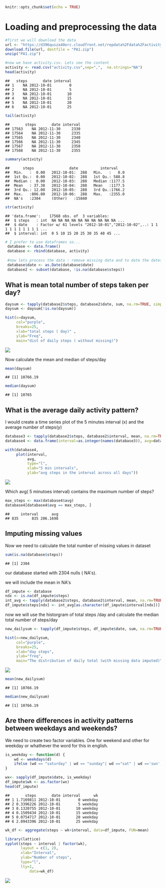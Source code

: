 ``` r
knitr::opts_chunk$set(echo = TRUE)
```

Loading and preprocessing the data
==================================

``` r
#first we will download the data
url <- "https://d396qusza40orc.cloudfront.net/repdata%2Fdata%2Factivity.zip"
download.file(url, destfile = "PA1.zip")
unzip("PA1.zip")

#now we have activity.csv. Lets see the content
activity <- read.csv("activity.csv",sep=",",  na.strings="NA")
head(activity)
```

    ##   steps       date interval
    ## 1    NA 2012-10-01        0
    ## 2    NA 2012-10-01        5
    ## 3    NA 2012-10-01       10
    ## 4    NA 2012-10-01       15
    ## 5    NA 2012-10-01       20
    ## 6    NA 2012-10-01       25

``` r
tail(activity)
```

    ##       steps       date interval
    ## 17563    NA 2012-11-30     2330
    ## 17564    NA 2012-11-30     2335
    ## 17565    NA 2012-11-30     2340
    ## 17566    NA 2012-11-30     2345
    ## 17567    NA 2012-11-30     2350
    ## 17568    NA 2012-11-30     2355

``` r
summary(activity)
```

    ##      steps                date          interval     
    ##  Min.   :  0.00   2012-10-01:  288   Min.   :   0.0  
    ##  1st Qu.:  0.00   2012-10-02:  288   1st Qu.: 588.8  
    ##  Median :  0.00   2012-10-03:  288   Median :1177.5  
    ##  Mean   : 37.38   2012-10-04:  288   Mean   :1177.5  
    ##  3rd Qu.: 12.00   2012-10-05:  288   3rd Qu.:1766.2  
    ##  Max.   :806.00   2012-10-06:  288   Max.   :2355.0  
    ##  NA's   :2304     (Other)   :15840

``` r
str(activity)
```

    ## 'data.frame':    17568 obs. of  3 variables:
    ##  $ steps   : int  NA NA NA NA NA NA NA NA NA NA ...
    ##  $ date    : Factor w/ 61 levels "2012-10-01","2012-10-02",..: 1 1 1 1 1 1 1 1 1 1 ...
    ##  $ interval: int  0 5 10 15 20 25 30 35 40 45 ...

``` r
# I prefer to use dataframes so...
 database <- data.frame()
 database <- rbind(database, activity)
 
 #now lets process the data : remove missing data and to date the dates
 database$date <- as.Date(database$date)
 database2 <- subset(database, !is.na(database$steps))
```

What is mean total number of steps taken per day?
-------------------------------------------------

``` r
daysum <- tapply(database2$steps, database2$date, sum, na.rm=TRUE, simplify=T)
daysum <- daysum[!is.na(daysum)]

hist(x=daysum,
     col="purple",
     breaks=25,
     xlab="total steps ( day)" ,
     ylab="Freq",
     main="dist of daily steps ( without missing)")
```

![](PA1_Eduardo_Pacheco_files/figure-markdown_github/unnamed-chunk-3-1.png)

Now calculate the mean and median of steps/day

``` r
mean(daysum)
```

    ## [1] 10766.19

``` r
median(daysum)
```

    ## [1] 10765

What is the average daily activity pattern?
-------------------------------------------

I would create a time series plot of the 5 minutes interval (x) and the average number of steps(y)

``` r
database3 <- tapply(database2$steps, database2$interval, mean, na.rm=TRUE, simplify=T)
database4 <- data.frame(interval=as.integer(names(database3)), avg=database3)

with(database4,
     plot(interval,
          avg,
          type="l",
          xlab="5 min intervals",
          ylab="avg steps in the interval across all days"))
```

![](PA1_Eduardo_Pacheco_files/figure-markdown_github/unnamed-chunk-5-1.png)

Which avg( 5 minutoes interval) contains the maximum number of steps?

``` r
max_steps <- max(database4$avg)
database4[database4$avg == max_steps, ]
```

    ##     interval      avg
    ## 835      835 206.1698

Imputing missing values
-----------------------

Now we need to calculate the total number of missing values in dataset

``` r
sum(is.na(database$steps))
```

    ## [1] 2304

our database started with 2304 nulls ( NA's).

we will include the mean in NA's

``` r
df_impute <- database
ndx <- is.na(df_impute$steps)
int_avg <- tapply(database2$steps, database2$interval, mean, na.rm=TRUE, simplify=T)
df_impute$steps[ndx] <- int_avg[as.character(df_impute$interval[ndx])]
```

now we will use the historgram of total steps /day and calculate the median total number of steps/day

``` r
new_dailysum <- tapply(df_impute$steps, df_impute$date, sum, na.rm=TRUE, simplify=T)

hist(x=new_dailysum,
     col="purple",
     breaks=25,
     xlab="day steps",
     ylab="freq",
     main="The distribution of daily total (with missing data imputed)")
```

![](PA1_Eduardo_Pacheco_files/figure-markdown_github/unnamed-chunk-9-1.png)

``` r
mean(new_dailysum)
```

    ## [1] 10766.19

``` r
median(new_dailysum)
```

    ## [1] 10766.19

Are there differences in activity patterns between weekdays and weekends?
-------------------------------------------------------------------------

We need to create two factor variables. One for weekend and other for weekday or whathever the word for this in english.

``` r
is_weekday <- function(d) {
    wd <- weekdays(d)
    ifelse (wd == "saturday" | wd == "sunday"| wd =="sat" | wd =='sun', "weekend", "weekday")
}

wx<- sapply(df_impute$date, is_weekday)
df_impute$wk <- as.factor(wx)
head(df_impute)
```

    ##       steps       date interval      wk
    ## 1 1.7169811 2012-10-01        0 weekday
    ## 2 0.3396226 2012-10-01        5 weekday
    ## 3 0.1320755 2012-10-01       10 weekday
    ## 4 0.1509434 2012-10-01       15 weekday
    ## 5 0.0754717 2012-10-01       20 weekday
    ## 6 2.0943396 2012-10-01       25 weekday

``` r
wk_df <- aggregate(steps ~ wk+interval, data=df_impute, FUN=mean)

library(lattice)
xyplot(steps ~ interval | factor(wk),
       layout = c(1, 2),
       xlab="Interval",
       ylab="Number of steps",
       type="l",
       lty=1,
           data=wk_df)
```

![](PA1_Eduardo_Pacheco_files/figure-markdown_github/unnamed-chunk-12-1.png)
